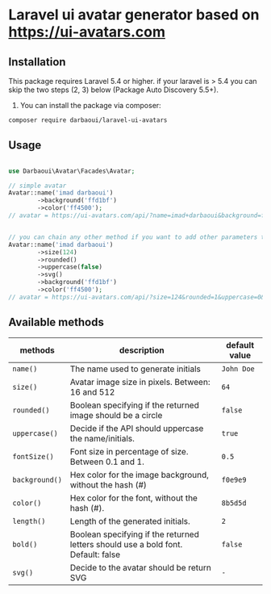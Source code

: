 # Laravel ui avatar generator based on  https://ui-avatars.com


## Installation

This package requires Laravel 5.4 or higher.
if your laravel is > 5.4 you can skip the two steps (2, 3) below (Package Auto Discovery 5.5+).

1.  You can install the package via composer:

```bash
composer require darbaoui/laravel-ui-avatars
```

## Usage

```php

use Darbaoui\Avatar\Facades\Avatar;

// simple avatar 
Avatar::name('imad darbaoui')
        ->background('ffd1bf')
        ->color('ff4500');
// avatar = https://ui-avatars.com/api/?name=imad+darbaoui&background=ffd1bf&color=ff4500


// you can chain any other method if you want to add other parameters to your avatar
Avatar::name('imad darbaoui')
        ->size(124)
        ->rounded()
        ->uppercase(false)
        ->svg()
        ->background('ffd1bf')
        ->color('ff4500');
// avatar = https://ui-avatars.com/api/?size=124&rounded=1&uppercase=0&format=svg&name=imad+darbaoui&background=ffd1bf&color=ff4500
```

## Available methods

| methods                                        | description                                          | default value                                   |
| -------------------------------------------- | ---------------------------------------------- | ------------------------------------------- |
| `name()` | The name used to generate initials | `John Doe` |
| `size()` | Avatar image size in pixels. Between: 16 and 512 | `64` |
| `rounded()`    | Boolean specifying if the returned image should be a circle       |  `false`  |
| `uppercase()`    | Decide if the API should uppercase the name/initials.      | `true`      |
| `fontSize()`    | Font size in percentage of size. Between 0.1 and 1.      | `0.5`       |
| `background()`    | Hex color for the image background, without the hash (#)       | `f0e9e9`       |
| `color()`    | Hex color for the font, without the hash (#).     | `8b5d5d`       |
| `length()`    | Length of the generated initials.       | `2`      |
| `bold()`    | Boolean specifying if the returned letters should use a bold font. Default: false       | `false`      |
| `svg()`    |  Decide to the avatar should be return SVG     | `-`       |


